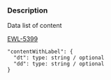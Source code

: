### Description
Data list of content

[EWL-5399](https://issues.ama-assn.org/browse/EWL-5399)

~~~
"contentWithLabel": {
  "dt": type: string / optional
  "dd": type: string / optional
}
~~~
